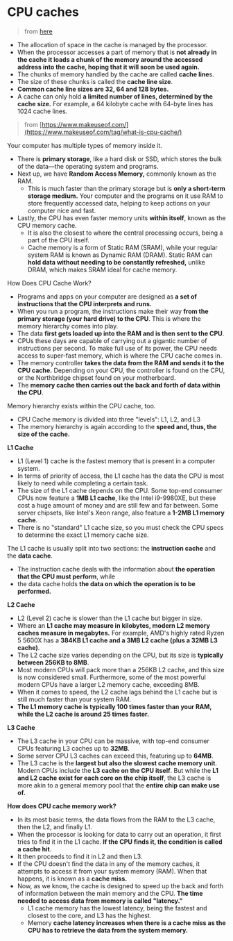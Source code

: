 # CPU caches

> from [here](http://www.nic.uoregon.edu/~khuck/ts/acumem-report/manual_html/ch03s02.html)

- The allocation of space in the cache is managed by the processor.
- When the processor accesses a part of memory that is **not already in the cache it loads a chunk of the memory around the accessed address into the cache, hoping that it will soon be used again.**
- The chunks of memory handled by the cache are called **cache line**s.
- The size of these chunks is called the **cache line size**.
- **Common cache line sizes are 32, 64 and 128 bytes.**
- A cache can only hold **a limited number of lines, determined by the cache size.** For example, a 64 kilobyte cache with 64-byte lines has 1024 cache lines.


> from [https://www.makeuseof.com/](https://www.makeuseof.com/tag/what-is-cpu-cache/)

Your computer has multiple types of memory inside it.

- There is **primary storage**, like a hard disk or SSD, which stores the bulk of the data—the operating system and programs.
- Next up, we have **Random Access Memory,** commonly known as the RAM.
  - This is much faster than the primary storage but is **only a short-term storage medium.** Your computer and the programs on it use RAM to store frequently accessed data, helping to keep actions on your computer nice and fast.
- Lastly, the CPU has even faster memory units **within itself**, known as the CPU memory cache.
  - It is also the closest to where the central processing occurs, being a part of the CPU itself.
  - Cache memory is a form of Static RAM (SRAM), while your regular system RAM is known as Dynamic RAM (DRAM). Static RAM can **hold data without needing to be constantly refreshed,** unlike DRAM, which makes SRAM ideal for cache memory.

How Does CPU Cache Work?

- Programs and apps on your computer are designed as **a set of instructions that the CPU interprets and runs.**
- When you run a program, the instructions make their way **from the primary storage (your hard drive) to the CPU**. This is where the memory hierarchy comes into play.
- The data **first gets loaded up into the RAM and is then sent to the CPU**.
- CPUs these days are capable of carrying out a gigantic number of instructions per second. To make full use of its power, the CPU needs access to super-fast memory, which is where the CPU cache comes in.
- The memory controller **takes the data from the RAM and sends it to the CPU cache.** Depending on your CPU, the controller is found on the CPU, or the Northbridge chipset found on your motherboard.
- The **memory cache then carries out the back and forth of data within the CPU**.

Memory hierarchy exists within the CPU cache, too.

-  CPU Cache memory is divided into three "levels": L1, L2, and L3
-  The memory hierarchy is again according to the **speed and, thus, the size of the cache.**

**L1 Cache**

- L1 (Level 1) cache is the fastest memory that is present in a computer system.
- In terms of priority of access, the L1 cache has the data the CPU is most likely to need while completing a certain task.
- The size of the L1 cache depends on the CPU. Some top-end consumer CPUs now feature a **1MB L1 cache**, like the Intel i9-9980XE, but these cost a huge amount of money and are still few and far between. Some server chipsets, like Intel's Xeon range, also feature a **1-2MB L1 memory cache**.
- There is no "standard" L1 cache size, so you must check the CPU specs to determine the exact L1 memory cache size.

The L1 cache is usually split into two sections: the **instruction cache** and the **data cache**.

- The instruction cache deals with the information about **the operation that the CPU must perform**, while
- the data cache holds **the data on which the operation is to be performed.**


**L2 Cache**

- L2 (Level 2) cache is slower than the L1 cache but bigger in size.
- Where an **L1 cache may measure in kilobytes, modern L2 memory caches measure in megabytes.** For example, AMD's highly rated Ryzen 5 5600X has a **384KB L1 cache and a 3MB L2 cache (plus a 32MB L3 cache)**.
- The L2 cache size varies depending on the CPU, but its size is **typically between 256KB to 8MB**.
- Most modern CPUs will pack more than a 256KB L2 cache, and this size is now considered small. Furthermore, some of the most powerful modern CPUs have a larger L2 memory cache, exceeding 8MB.
- When it comes to speed, the L2 cache lags behind the L1 cache but is still much faster than your system RAM.
- **The L1 memory cache is typically 100 times faster than your RAM, while the L2 cache is around 25 times faster.**

**L3 Cache**

- The L3 cache in your CPU can be massive, with top-end consumer CPUs featuring L3 caches up to **32MB**.
- Some server CPU L3 caches can exceed this, featuring up to **64MB**.
- The L3 cache is the **largest but also the slowest cache memory unit**. Modern CPUs include the **L3 cache on the CPU itself**. But while the **L1 and L2 cache exist for each core on the chip itself**, the L3 cache is more akin to a general memory pool that the **entire chip can make use of.**

**How does CPU cache memory work?**

- In its most basic terms, the data flows from the RAM to the L3 cache, then the L2, and finally L1.
- When the processor is looking for data to carry out an operation, it first tries to find it in the L1 cache. **If the CPU finds it, the condition is called a cache hit**.
- It then proceeds to find it in L2 and then L3.
- If the CPU doesn't find the data in any of the memory caches, it attempts to access it from your system memory (RAM). When that happens, it is known as a **cache miss.**
- Now, as we know, the cache is designed to speed up the back and forth of information between the main memory and the CPU. **The time needed to access data from memory is called "latency."**
  - L1 cache memory has the lowest latency, being the fastest and closest to the core, and L3 has the highest.
  - Memory **cache latency increases when there is a cache miss as the CPU has to retrieve the data from the system memory.**
